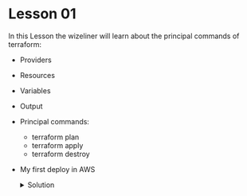 
# Lesson 01

In this Lesson the wizeliner will learn about the principal commands of terraform:

- Providers
- Resources 
- Variables
- Output
- Principal commands:
    * terraform plan
    * terraform apply
    * terraform destroy
- My first deploy in AWS
    <details>
        <summary>Solution</summary>
        <table>
        <tr>
            <td><strong>main.tf</strong></td>
        </tr>
        <tr>
            <td>
                provider "aws" {
                    region = "us-east-1"
                }

                resource "aws_instance" "myServer" {
                    ami = var.ubuntu_ami
                    instance_type = var.instance_type
                    vpc_security_group_ids = [ aws_security_group.my_security_group.id ]
                    user_data = <<-EOF
                                #!/bin/bash
                                echo "Hi wizeliners!" > index.html
                                nohup busybox httpd -f -p ${var.server_port} & 
                                EOF
                }

                resource "aws_security_group" "my_security_group" {
                    name = "first-server-sg"

                    ingress {
                        cidr_blocks = ["0.0.0.0/0"]
                        description = "Web port"
                        from_port = var.server_port
                        to_port = var.server_port
                        protocol = "TCP"
                    }
                }          
    </details>

